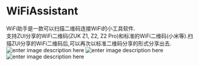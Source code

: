# WiFiAssistant
WiFi助手是一款可以扫描二维码连接WiFi的小工具软件.   
支持ZUI分享的WiFi二维码(ZUK Z1, Z2, Z2 Pro)和标准的WiFi二维码(小米等).扫描ZUI分享的WiFi二维码后,可以再次以标准二维码分享的形式分享出去.   
![enter image description here](https://github.com/hfutxqd/WiFiAssistant/raw/master/screenshot/Screenshot_20160706-093801.png)
![enter image description here](https://github.com/hfutxqd/WiFiAssistant/raw/master/screenshot/Screenshot_20160706-093811.png)
![enter image description here](https://github.com/hfutxqd/WiFiAssistant/raw/master/screenshot/Screenshot_20160706-093827.png)
